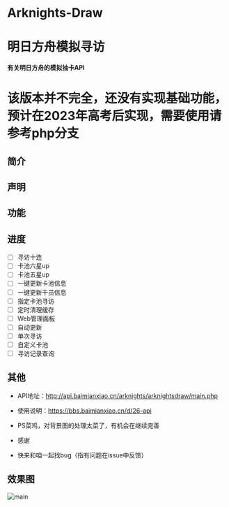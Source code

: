# Arknights-Draw

# 明日方舟模拟寻访

**有关明日方舟的模拟抽卡API**
# 该版本并不完全，还没有实现基础功能，预计在2023年高考后实现，需要使用请参考php分支

## 简介

## 声明

## 功能

## 进度

- [ ] 寻访十连
- [ ] 卡池六星up
- [ ] 卡池五星up
- [ ] 一键更新卡池信息
- [ ] 一键更新干员信息
- [ ] 指定卡池寻访
- [ ] 定时清理缓存
- [ ] Web管理面板
- [ ] 自动更新
- [ ] 单次寻访
- [ ] 自定义卡池
- [ ] 寻访记录查询

## 其他

- API地址：<http://api.baimianxiao.cn/arknights/arknightsdraw/main.php>

- 使用说明：<https://bbs.baimianxiao.cn/d/26-api>

- PS菜鸡，对背景图的处理太菜了，有机会在继续完善

- 感谢

- 快来和咱一起找bug（指有问题在issue中反馈）

## 效果图
![main](https://github.com/baimianxiao/Arknights-Draw/blob/master/docs/main.png)
